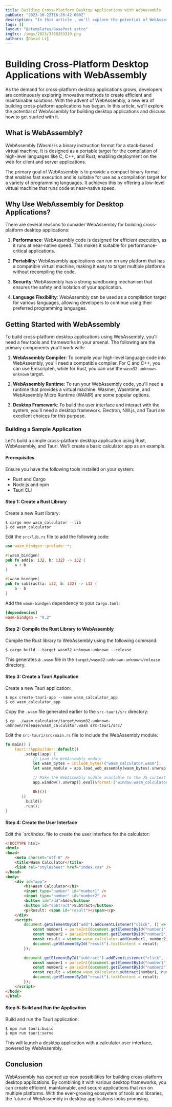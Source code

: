 ```yaml
---
title: Building Cross-Platform Desktop Applications with WebAssembly
pubDate: "2023-10-22T16:26:42.000Z"
description: "In this article , we'll explore the potential of WebAssembly for building desktop applications and discuss how to get started with it"
tags: []
layout: "@/templates/BasePost.astro"
imgSrc: /imgs/2023/3708253319.png
authors: [David Li]
---
```

# Building Cross-Platform Desktop Applications with WebAssembly

As the demand for cross-platform desktop applications grows, developers are continuously exploring innovative methods to create efficient and maintainable solutions. With the advent of WebAssembly, a new era of building cross-platform applications has begun. In this article, we'll explore the potential of WebAssembly for building desktop applications and discuss how to get started with it.

## What is WebAssembly?

WebAssembly (Wasm) is a binary instruction format for a stack-based virtual machine. It is designed as a portable target for the compilation of high-level languages like C, C++, and Rust, enabling deployment on the web for client and server applications.

The primary goal of WebAssembly is to provide a compact binary format that enables fast execution and is suitable for use as a compilation target for a variety of programming languages. It achieves this by offering a low-level virtual machine that runs code at near-native speed.

## Why Use WebAssembly for Desktop Applications?

There are several reasons to consider WebAssembly for building cross-platform desktop applications:

1. **Performance**: WebAssembly code is designed for efficient execution, as it runs at near-native speed. This makes it suitable for performance-critical applications.

2. **Portability**: WebAssembly applications can run on any platform that has a compatible virtual machine, making it easy to target multiple platforms without recompiling the code.

3. **Security**: WebAssembly has a strong sandboxing mechanism that ensures the safety and isolation of your application.

4. **Language Flexibility**: WebAssembly can be used as a compilation target for various languages, allowing developers to continue using their preferred programming languages.

## Getting Started with WebAssembly

To build cross-platform desktop applications using WebAssembly, you'll need a few tools and frameworks in your arsenal. The following are the primary components you'll work with:

1. **WebAssembly Compiler**: To compile your high-level language code into WebAssembly, you'll need a compatible compiler. For C and C++, you can use Emscripten, while for Rust, you can use the `wasm32-unknown-unknown` target.

2. **WebAssembly Runtime**: To run your WebAssembly code, you'll need a runtime that provides a virtual machine. Wasmer, Wasmtime, and WebAssembly Micro Runtime (WAMR) are some popular options.

3. **Desktop Framework**: To build the user interface and interact with the system, you'll need a desktop framework. Electron, NW.js, and Tauri are excellent choices for this purpose.

### Building a Sample Application

Let's build a simple cross-platform desktop application using Rust, WebAssembly, and Tauri. We'll create a basic calculator app as an example.

#### Prerequisites

Ensure you have the following tools installed on your system:

- Rust and Cargo
- Node.js and npm
- Tauri CLI

#### Step 1: Create a Rust Library

Create a new Rust library:

```
$ cargo new wasm_calculator --lib
$ cd wasm_calculator
```

Edit the `src/lib.rs` file to add the following code:

```rust
use wasm_bindgen::prelude::*;

#[wasm_bindgen]
pub fn add(a: i32, b: i32) -> i32 {
    a + b
}

#[wasm_bindgen]
pub fn subtract(a: i32, b: i32) -> i32 {
    a - b
}
```

Add the `wasm-bindgen` dependency to your `Cargo.toml`:

```toml
[dependencies]
wasm-bindgen = "0.2"
```

#### Step 2: Compile the Rust Library to WebAssembly

Compile the Rust library to WebAssembly using the following command:

```
$ cargo build --target wasm32-unknown-unknown --release
```

This generates a `.wasm` file in the `target/wasm32-unknown-unknown/release` directory.

#### Step 3: Create a Tauri Application

Create a new Tauri application:

```
$ npx create-tauri-app --name wasm_calculator_app
$ cd wasm_calculator_app
```

Copy the `.wasm` file generated earlier to the `src-tauri/src` directory:

```
$ cp ../wasm_calculator/target/wasm32-unknown-unknown/release/wasm_calculator.wasm src-tauri/src/
```

Edit the `src-tauri/src/main.rs` file to include the WebAssembly module:

```rust
fn main() {
    tauri::AppBuilder::default()
        .setup(|app| {
            // Load the WebAssembly module
            let wasm_bytes = include_bytes!("wasm_calculator.wasm");
            let wasm_module = app.load_web_assembly(wasm_bytes).unwrap();

            // Make the WebAssembly module available to the JS context
            app.window().unwrap().eval(&format!("window.wasm_calculator = {}", wasm_module)).unwrap();

            Ok(())
       })
        .build()
        .run();
}
```

#### Step 4: Create the User Interface

Edit the `src/index. file to create the user interface for the calculator:

```html
<!DOCTYPE html>
<html>
<head>
    <meta charset="utf-8" />
    <title>Wasm Calculator</title>
    <link rel="stylesheet" href="index.css" />
</head>
<body>
    <div id="app">
        <h1>Wasm Calculator</h1>
        <input type="number" id="number1" />
        <input type="number" id="number2" />
        <button id="add">Add</button>
        <button id="subtract">Subtract</button>
        <p>Result: <span id="result"></span></p>
    </div>
    <script>
        document.getElementById("add").addEventListener("click", () => {
            const number1 = parseInt(document.getElementById("number1").value);
            const number2 = parseInt(document.getElementById("number2").value);
            const result = window.wasm_calculator.add(number1, number2);
            document.getElementById("result").textContent = result;
        });

        document.getElementById("subtract").addEventListener("click", () => {
            const number1 = parseInt(document.getElementById("number1").value);
            const number2 = parseInt(document.getElementById("number2").value);
            const result = window.wasm_calculator.subtract(number1, number2);
            document.getElementById("result").textContent = result;
        });
    </script>
</body>
</html>
```

#### Step 5: Build and Run the Application

Build and run the Tauri application:

```
$ npm run tauri:build
$ npm run tauri:serve
```

This will launch a desktop application with a calculator user interface, powered by WebAssembly.

## Conclusion

WebAssembly has opened up new possibilities for building cross-platform desktop applications. By combining it with various desktop frameworks, you can create efficient, maintainable, and secure applications that run on multiple platforms. With the ever-growing ecosystem of tools and libraries, the future of WebAssembly in desktop applications looks promising.

